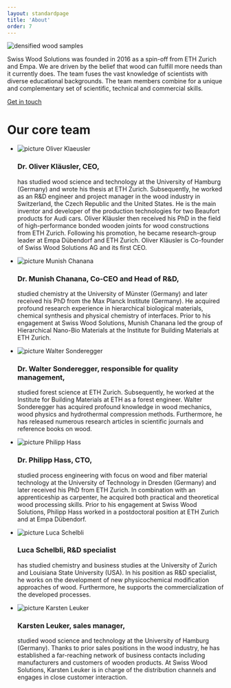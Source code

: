 ```yaml
---
layout: standardpage
title: 'About'
order: 7
---
```


<div class="full-width">
    <img  srcset="/swisswoodsolutions/assets/images/team_cover_2x.jpg"
          src="/swisswoodsolutions/assets/images/team_cover.jpg" alt="densified wood samples" class="coverimg">
    <div class="wrap-grid-2">
        <p>Swiss Wood Solutions was founded in 2016 as a spin-off from ETH Zurich and Empa. We are driven by the belief that wood can fulfill more needs than it currently does. The team fuses the vast knowledge of scientists with diverse educational backgrounds. The team members combine for a unique and complementary set of scientific, technical and commercial skills.
        </p>
        <p><a class="btn-red" href="/swisswoodsolutions/Contact">Get in touch</a></p>
        <h1>Our core team</h1>
        <ul>
            <li>
                <img src="/swisswoodsolutions/assets/images/team_OK.jpg" alt="picture Oliver Klaeusler">
                <h3>Dr. Oliver Kläusler, CEO,</h3>
                <p>has studied wood science and technology at the University of Hamburg (Germany) and wrote his thesis at ETH Zurich. Subsequently, he worked as an R&D engineer and project manager in the wood industry in Switzerland, the Czech Republic and the United States. He is the main inventor and developer of the production technologies for two Beaufort products for Audi cars. Oliver Kläusler then received his PhD in the field of high-performance bonded wooden joints for wood constructions from ETH Zurich. Following his promotion, he became research-group leader at Empa Dübendorf and ETH Zurich. Oliver Kläusler is Co-founder of Swiss Wood Solutions AG and its first CEO.</p>
            </li>
            <li>
                <img src="/swisswoodsolutions/assets/images/team_MC.jpg" alt="picture Munish Chanana">
                <h3>Dr. Munish Chanana, Co-CEO and Head of R&D,</h3>
                <p>studied chemistry at the University of Münster (Germany) and later received his PhD from the Max Planck Institute (Germany). He acquired profound research experience in hierarchical biological materials, chemical synthesis and physical chemistry of interfaces. Prior to his engagement at Swiss Wood Solutions, Munish Chanana led the group of Hierarchical Nano-Bio Materials at the Institute for Building Materials at ETH Zurich.</p>
            </li>
            <li>
                <img src="/swisswoodsolutions/assets/images/team_WS.jpg" alt="picture Walter Sonderegger">
                <h3>Dr. Walter Sonderegger, responsible for quality management,</h3>
                <p>studied forest science at ETH Zurich. Subsequently, he worked at the Institute for Building Materials at ETH as a forest engineer. Walter Sonderegger has acquired profound knowledge in wood mechanics, wood physics and hydrothermal compression methods. Furthermore, he has released numerous research articles in scientific journals and reference books on wood.</p>
            </li>
            <li>
                <img src="/swisswoodsolutions/assets/images/team_PH.jpg" alt="picture Philipp Hass">
                <h3>Dr. Philipp Hass, CTO,</h3>
                <p>studied process engineering with focus on wood and fiber material technology at the University of Technology in Dresden (Germany) and later received his PhD from ETH Zurich. In combination with an apprenticeship as carpenter, he acquired both practical and theoretical wood processing skills. Prior to his engagement at Swiss Wood Solutions, Philipp Hass worked in a postdoctoral position at ETH Zurich and at Empa Dübendorf.</p>
            </li>
            <li>
                <img src="/swisswoodsolutions/assets/images/team_LS.jpg" alt="picture Luca Schelbli">
                <h3>Luca Schelbli, R&D specialist</h3>
                <p>has studied chemistry and business studies at the University of Zurich and Louisiana State University (USA). In his position as R&D specialist, he works on the development of new physicochemical modification approaches of wood. Furthermore, he supports the commercialization of the developed processes.</p>
            </li>
            <li>
                <img src="/swisswoodsolutions/assets/images/team_KL.jpg" alt="picture Karsten Leuker">
                <h3>Karsten Leuker, sales manager,</h3>
                <p>studied wood science and technology at the University of Hamburg (Germany). Thanks to prior sales positions in the wood industry, he has established a far-reaching network of business contacts including manufacturers and customers of wooden products. At Swiss Wood Solutions, Karsten Leuker is in charge of the distribution channels and engages in close customer interaction.</p>
            </li>
        </ul>
      </div>
  </div>
